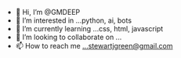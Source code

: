 - 👋 Hi, I’m @GMDEEP
- 👀 I’m interested in ...python, ai, bots
- 🌱 I’m currently learning ...css, html, javascript
- 💞️ I’m looking to collaborate on ...
- 📫 How to reach me ...stewartjgreen@gmail.com

<!---
GMDEEP/GMDEEP is a ✨ special ✨ repository because its `README.md` (this file) appears on your GitHub profile.
You can click the Preview link to take a look at your changes.
--->
